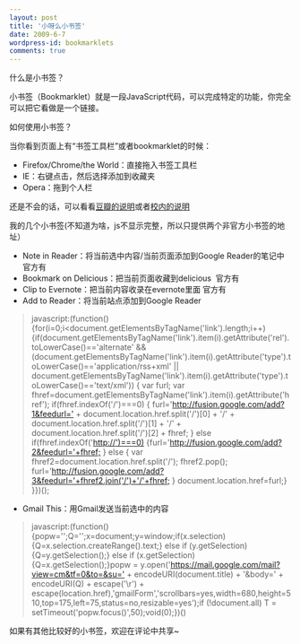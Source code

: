 ```yaml
---
layout: post
title: '小呀么小书签'
date: 2009-6-7
wordpress-id: bookmarklets
comments: true
---
```

什么是小书签？

小书签（Bookmarklet）就是一段JavaScript代码，可以完成特定的功能，你完全可以把它看做是一个链接。

如何使用小书签？

当你看到页面上有“书签工具栏”或者bookmarklet的时候：
<ul>
	<li>Firefox/Chrome/the World：直接拖入书签工具栏</li>
	<li>IE：右键点击，然后选择添加到收藏夹</li>
	<li>Opera：拖到个人栏</li>
</ul>
还是不会的话，可以看看<a href="http://www.douban.com/service/bookmarklet" target="_blank">豆瓣的说明</a>或者<a href="http://xiaonei.com/info/sharehelp.jsp" target="_blank">校内的说明</a>

我的几个小书签(不知道为啥，js不显示完整，所以只提供两个非官方小书签的地址）
<ul>
	<li>Note in Reader：将当前选中内容/当前页面添加到Google Reader的笔记中 官方有</li>
	<li>Bookmark on Delicious：把当前页面收藏到delicious  官方有</li>
	<li>Clip to Evernote：把当前内容收录在evernote里面 官方有</li>
	<li>Add to Reader：将当前站点添加到Google Reader</li>
</ul>
<blockquote>javascript:(function(){for(i=0;i&lt;document.getElementsByTagName('link').length;i++){if(document.getElementsByTagName('link').item(i).getAttribute('rel').toLowerCase()=='alternate' &amp;&amp; (document.getElementsByTagName('link').item(i).getAttribute('type').toLowerCase()=='application/rss+xml' || document.getElementsByTagName('link').item(i).getAttribute('type').toLowerCase()=='text/xml')) { var furl; var fhref=document.getElementsByTagName('link').item(i).getAttribute('href'); if(fhref.indexOf('/')===0) { furl='<a href="http://fusion.google.com/add?1&amp;feedurl='">http://fusion.google.com/add?1&amp;feedurl='</a> + document.location.href.split('/')[0] + '/' + document.location.href.split('/')[1] + '/' + document.location.href.split('/')[2] + fhref; } else if(fhref.indexOf('<a href="http://')===0)">http://')===0)</a> {furl='<a href="http://fusion.google.com/add?2&amp;feedurl='+fhref;">http://fusion.google.com/add?2&amp;feedurl='+fhref;</a> } else { var fhref2=document.location.href.split('/'); fhref2.pop(); furl='<a href="http://fusion.google.com/add?3&amp;feedurl='+fhref2.join('/')+'/'+fhref;">http://fusion.google.com/add?3&amp;feedurl='+fhref2.join('/')+'/'+fhref;</a> } document.location.href=furl;} }})();</blockquote>
<ul>
	<li>Gmail This：用Gmail发送当前选中的内容</li>
</ul>
<blockquote>javascript:(function(){popw='';Q='';x=document;y=window;if(x.selection) {Q=x.selection.createRange().text;} else if (y.getSelection) {Q=y.getSelection();} else if (x.getSelection) {Q=x.getSelection();}popw = y.open('<a href="https://mail.google.com/mail?view=cm&amp;tf=0&amp;to=&amp;su='">https://mail.google.com/mail?view=cm&amp;tf=0&amp;to=&amp;su='</a> + encodeURI(document.title) + '&amp;body=' + encodeURI(Q) + escape('\r') + escape(location.href),'gmailForm','scrollbars=yes,width=680,height=510,top=175,left=75,status=no,resizable=yes');if (!document.all) T = setTimeout('popw.focus()',50);void(0);})()</blockquote>
如果有其他比较好的小书签，欢迎在评论中共享~
